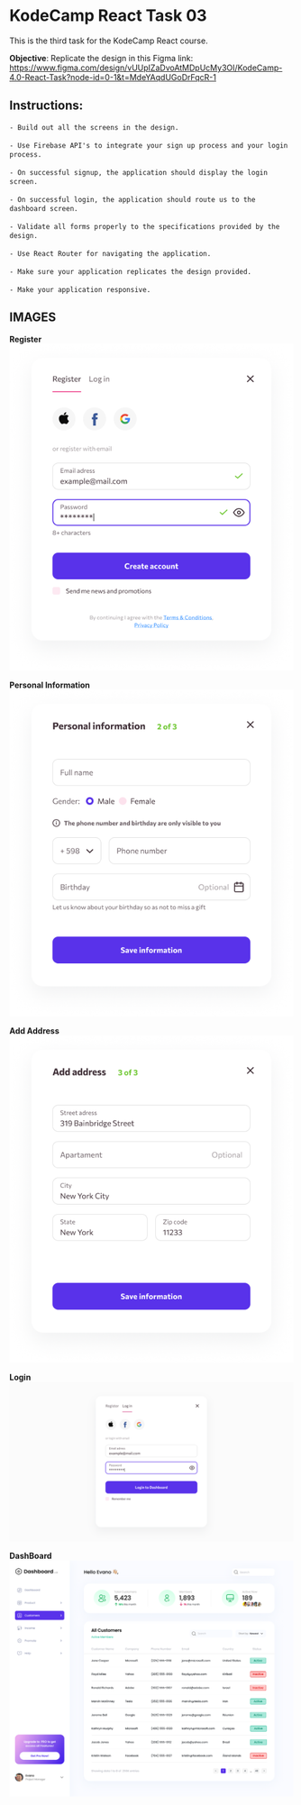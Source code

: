 # KodeCamp React Task 03

This is the third task for the KodeCamp React course.

**Objective**: Replicate the design in this Figma link: https://www.figma.com/design/vUUpIZaDvoAtMDpUcMy3OI/KodeCamp-4.0-React-Task?node-id=0-1&t=MdeYAqdUGoDrFqcR-1

## Instructions:
```
- Build out all the screens in the design.

- Use Firebase API's to integrate your sign up process and your login process.

- On successful signup, the application should display the login screen.

- On successful login, the application should route us to the dashboard screen.

- Validate all forms properly to the specifications provided by the design.

- Use React Router for navigating the application.

- Make sure your application replicates the design provided.

- Make your application responsive.
```

## **IMAGES**
**Register**
![Register](../taskSamples/react_task_03/Frame.png)

**Personal Information**
![PersonalInformation](../taskSamples/react_task_03/Frame2.png)

**Add Address**
![Add Address](../taskSamples/react_task_03/Frame4.png)

**Login**
![Login](../taskSamples/react_task_03/Login%20Screen.png)

**DashBoard**
![DashBoard](../taskSamples/react_task_03/Dashboard.png)
